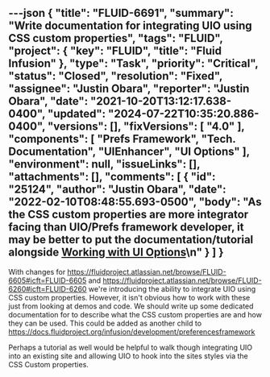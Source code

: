 ---json
{
  "title": "FLUID-6691",
  "summary": "Write documentation for integrating UIO using CSS custom properties",
  "tags": "FLUID",
  "project": {
    "key": "FLUID",
    "title": "Fluid Infusion"
  },
  "type": "Task",
  "priority": "Critical",
  "status": "Closed",
  "resolution": "Fixed",
  "assignee": "Justin Obara",
  "reporter": "Justin Obara",
  "date": "2021-10-20T13:12:17.638-0400",
  "updated": "2024-07-22T10:35:20.886-0400",
  "versions": [],
  "fixVersions": [
    "4.0"
  ],
  "components": [
    "Prefs Framework",
    "Tech. Documentation",
    "UIEnhancer",
    "UI Options"
  ],
  "environment": null,
  "issueLinks": [],
  "attachments": [],
  "comments": [
    {
      "id": "25124",
      "author": "Justin Obara",
      "date": "2022-02-10T08:48:55.693-0500",
      "body": "As the CSS custom properties are more integrator facing than UIO/Prefs framework developer, it may be better to put the documentation/tutorial alongside [Working with UI Options](https://docs.fluidproject.org/infusion/development/tutorial-userinterfaceoptions/workingwithuserinterfaceoptions)\n"
    }
  ]
}
---
With changes for <https://fluidproject.atlassian.net/browse/FLUID-6605#icft=FLUID-6605> and <https://fluidproject.atlassian.net/browse/FLUID-6260#icft=FLUID-6260> we're introducing the ability to integrate UIO using CSS custom properties. However, it isn't obvious how to work with these just from looking at demos and code. We should write up some dedicated documentation for to describe what the CSS custom properties are and how they can be used. This could be added as another child to <https://docs.fluidproject.org/infusion/development/preferencesframework>

Perhaps a tutorial as well would be helpful to walk though integrating UIO into an existing site and allowing UIO to hook into the sites styles via the CSS Custom properties.

        